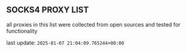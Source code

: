 ## SOCKS4 PROXY LIST

all proxies in this list were collected from open sources and tested for functionality

last update: `2025-01-07 21:04:09.765244+00:00`